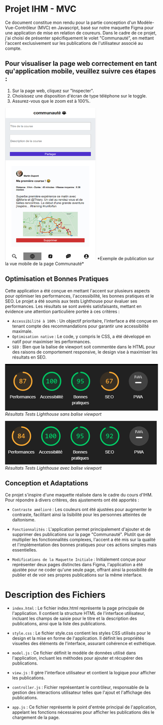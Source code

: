 # Projet IHM - MVC 
Ce document constitue mon rendu pour la partie conception d'un Modèle-Vue-Contrôleur (MVC) en Javascript, basé sur notre maquette Figma pour une application de mise en relation de coureurs. Dans le cadre de ce projet, j'ai choisi de présenter spécifiquement le volet "Communauté", en mettant l'accent exclusivement sur les publications de l'utilisateur associé au compte.

## Pour visualiser la page web correctement en tant qu'application mobile, veuillez suivre ces étapes :

1. Sur la page web, cliquez sur "Inspecter".
2. Choisissez une disposition d'écran de type téléphone sur le toggle.
3. Assurez-vous que le zoom est à 100%.

<img src="./img/exemple.PNG" alt="Exemple de publication" width="300" height="500">
*Exemple de publication sur la vue mobile de la page Communauté*


## Optimisation et Bonnes Pratiques
Cette application a été conçue en mettant l'accent sur plusieurs aspects pour optimiser les performances, l'accessibilité, les bonnes pratiques et le SEO.
Le projet a été soumis aux tests Lighthouse pour évaluer ses performances. Les résultats se sont avérés satisfaisants, mettant en évidence une attention particulière portée à ces critères :

- `Accessibilité à 100%` : Un objectif prioritaire, l'interface a été conçue en tenant compte des recommandations pour garantir une accessibilité maximale.
- `Optimisation native` : Le code, y compris le CSS, a été développé en natif pour maximiser les performances.
- `SEO` : Bien que la balise de viewport soit commentée dans le HTML pour des raisons de comportement responsive, le design vise à maximiser les résultats en SEO.

![Résultats Tests Lighthouse sans balise viewport](./img/sans-viewport.png)
*Résultats Tests Lighthouse sans balise viewport*

![Résultats Tests Lighthouse avec balise viewport](./img/avec-viewport.png)
*Résultats Tests Lighthouse avec balise viewport*


## Conception et Adaptations
Ce projet s'inspire d'une maquette réalisée dans le cadre du cours d'IHM. Pour répondre à divers critères, des ajustements ont été apportés :

- `Contraste amélioré` : Les couleurs ont été ajustées pour augmenter le contraste, facilitant ainsi la lisibilité pour les personnes atteintes de daltonisme.

- `Fonctionnalités` : L'application permet principalement d'ajouter et de supprimer des publications sur la page "Communauté". Plutôt que de multiplier les fonctionnalités complexes, l'accent a été mis sur la qualité et l'implémentation des bonnes pratiques pour ces actions simples mais essentielles.

- `Modifications de la Maquette Initiale` : Initialement conçue pour représenter deux pages distinctes dans Figma, l'application a été ajustée pour ne coder qu'une seule page, offrant ainsi la possibilité de publier et de voir ses propres publications sur la même interface.

# Description des Fichiers
- `index.html` : Le fichier index.html représente la page principale de l'application. Il contient la structure HTML de l'interface utilisateur, incluant les champs de saisie pour le titre et la description des publications, ainsi que la liste des publications.

- `style.css` : Le fichier style.css contient les styles CSS utilisés pour le design et la mise en forme de l'application. Il définit les propriétés visuelles des éléments de l'interface, assurant cohérence et esthétique.

- `model.js` : Ce fichier définit le modèle de données utilisé dans l'application, incluant les méthodes pour ajouter et récupérer des publications.
- `view.js` : Il gère l'interface utilisateur et contient la logique pour afficher les publications.
- `controller.js` : Fichier représentant le contrôleur, responsable de la gestion des interactions utilisateur telles que l'ajout et l'affichage des publications.
- `app.js` : Ce fichier représente le point d'entrée principal de l'application, appelant les fonctions nécessaires pour afficher les publications dès le chargement de la page.

